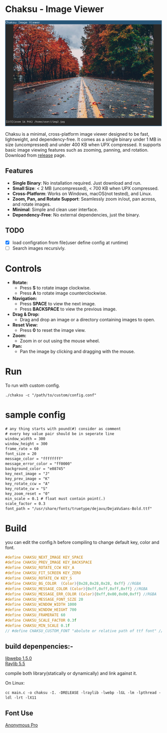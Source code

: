 # Chaksu - Image Viewer

![screenshot1](screenshot/1.png)

Chaksu is a minimal, cross-platform image viewer designed to be fast, lightweight, and dependency-free. It comes as a single binary under 1 MB in size (uncompressed) and under 400 KB when UPX compressed. It supports basic image viewing features such as zooming, panning, and rotation.
Download from [release](https://github.com/jagannathhari/Chaksu/releases) page.

## Features

- **Single Binary**: No installation required. Just download and run.
- **Small Size**: < 2 MB (uncompressed), < 700 KB when UPX compressed.
- **Cross-Platform**: Works on Windows, macOS(not tested), and Linux.
- **Zoom, Pan, and Rotate Support**: Seamlessly zoom in/out, pan across, and rotate images.
- **Minimal**: Simple and clean user interface.
- **Dependency-Free**: No external dependencies, just the binary.

## TODO
- [x] load configration from file(user define config at runtime)
- [ ] Search images recursivly.

# Controls

- **Rotate:**
  - Press **S** to rotate image clockwise.
  - Press **A** to rotate image counterclockwise.
- **Navigation:**
  - Press **SPACE** to view the next image.
  - Press **BACKSPACE** to view the previous image.
- **Drag & Drop:**
  - Drag and drop an image or a directory containing images to open.
- **Reset View:**
  - Press **0** to reset the image view.
- **Zoom:**
  - Zoom in or out using the mouse wheel.
- **Pan:**
  - Pan the image by clicking and dragging with the mouse.

# Run

To run with custom config.
```
./chaksu -c "/path/to/custom/config.conf"
```

# sample config
```
# any thing starts with pound(#) consider as comment
# every key value pair should be in seperate line
window_width = 300 
window_height = 300
frame_rate = 60
font_size = 20
message_color = "ffffffff"
message_error_color = "ff0000"
background_color = "e08745"
key_next_image = "J"
key_prev_image = "K"
key_rotate_ccw = "A"
key_rotate_cw = "S"
key_zoom_reset = "0"
min_scale = 0.1 # float must contain point(.)
scale_factor = 0.3
font_path = "/usr/share/fonts/truetype/dejavu/DejaVuSans-Bold.ttf"
```

# Build

you can edit the config.h before compiling to change default key, color and font.

```c
#define CHAKSU_NEXT_IMAGE KEY_SPACE
#define CHAKSU_PREV_IMAGE KEY_BACKSPACE
#define CHAKSU_ROTATE_CCW KEY_A
#define CHAKSU_FIT_SCREEN KEY_ZERO
#define CHAKSU_ROTATE_CW KEY_S
#define CHAKSU_BG_COLOR  (Color){0x28,0x28,0x28, 0xff} //RGBA
#define CHAKSU_MESSAGE_COLOR (Color){0xff,0xff,0xff,0xff} //RGBA
#define CHAKSU_MESSAGE_ERR_COLOR (Color){0xff,0x00,0x00,0xff} //RGBA
#define CHAKSU_MESSAGE_FONT_SIZE 20
#define CHAKSU_WINDOW_WIDTH 1000
#define CHAKSU_WINDOW_HEIGHT 700
#define CHAKSU_FRAMERATE 60
#define CHAKSU_SCALE_FACTOR 0.3f
#define CHAKSU_MIN_SCALE 0.1f
// #define CHAKSU_CUSTOM_FONT "abolute or relative path of ttf font" // ttf font file path

```
## build depenpencies:-
[libwebp 1.5.0](https://github.com/webmproject/libwebp/releases/tag/v1.5.0)<br>
[Raylib 5.5](https://github.com/raysan5/raylib/releases/tag/5.5)<br>

compile both library(statically or dynamically) and link against it.<br>

On Linux:

```
cc main.c -o chaksu -I. -DRELEASE -lraylib -lwebp -lGL -lm -lpthread -ldl -lrt -lX11
```
## Font Use
[Anonymous Pro](https://www.marksimonson.com/fonts/view/anonymous-pro/)

